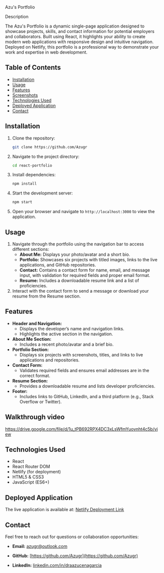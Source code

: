 Azu's Portfolio

Description

The Azu's Portfolio is a dynamic single-page application designed to showcase projects, skills, and contact information for potential employers and collaborators. Built using React, it highlights your ability to create modern web applications with responsive design and intuitive navigation. Deployed on Netlify, this portfolio is a professional way to demonstrate your work and expertise in web development.

## Table of Contents

- [Installation](#installation)
- [Usage](#usage)
- [Features](#features)
- [Screenshots](#screenshots)
- [Technologies Used](#technologies-used)
- [Deployed Application](#deployed-application)
- [Contact](#contact)

## Installation

1. Clone the repository:
   ```bash
   git clone https://github.com/Azugr
   ```
2. Navigate to the project directory:
   ```bash
   cd react-portfolio
   ```
3. Install dependencies:
   ```bash
   npm install
   ```
4. Start the development server:
   ```bash
   npm start
   ```
5. Open your browser and navigate to `http://localhost:3000` to view the application.

## Usage

1. Navigate through the portfolio using the navigation bar to access different sections:
   - **About Me:** Displays your photo/avatar and a short bio.
   - **Portfolio:** Showcases six projects with titled images, links to the live applications, and GitHub repositories.
   - **Contact:** Contains a contact form for name, email, and message input, with validation for required fields and proper email format.
   - **Resume:** Includes a downloadable resume link and a list of proficiencies.
2. Interact with the contact form to send a message or download your resume from the Resume section.

## Features

- **Header and Navigation:**
  - Displays the developer’s name and navigation links.
  - Highlights the active section in the navigation.
- **About Me Section:**
  - Includes a recent photo/avatar and a brief bio.
- **Portfolio Section:**
  - Displays six projects with screenshots, titles, and links to live applications and repositories.
- **Contact Form:**
  - Validates required fields and ensures email addresses are in the correct format.
- **Resume Section:**
  - Provides a downloadable resume and lists developer proficiencies.
- **Footer:**
  - Includes links to GitHub, LinkedIn, and a third platform (e.g., Stack Overflow or Twitter).

## Walkthrough video
https://drive.google.com/file/d/1u_tPB692RPX4DC3xLsWfmYuovnht4c5b/view


## Technologies Used

- React
- React Router DOM
- Netlify (for deployment)
- HTML5 & CSS3
- JavaScript (ES6+)

## Deployed Application

The live application is available at: [Netlify Deployment Link](https://guileless-squirrel-5b391d.netlify.app/)

## Contact

Feel free to reach out for questions or collaboration opportunities:

- **Email:** [azugr@outlook.com](mailto\:azugr@outlook.com)

- **GitHub:** [https://github.com/Azugr](https://github.com/Azugr)

- **LinkedIn:** [linkedin.com/in/draazucenagarcia](https://linkedin.com/in/draazucenagarcia)


